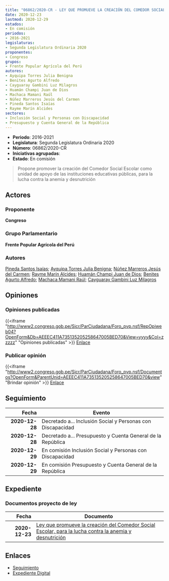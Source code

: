 ```yaml
---
title: "06862/2020-CR - LEY QUE PROMUEVE LA CREACIÓN DEL COMEDOR SOCIAL ESCOLAR, PARA LA LUCHA CONTRA LA ANEMIA Y DESNUTRICIÓN"
date: 2020-12-23
lastmod: 2020-12-29
estados:
- En comisión
periodos:
- 2016-2021
legislaturas:
- Segunda Legislatura Ordinaria 2020
proponentes:
- Congreso
grupos:
- Frente Popular Agrícola del Perú
autores:
- Ayquipa Torres Julia Benigna
- Benites Agurto Alfredo
- Cayguaray Gambini Luz Milagros
- Huamán Champi Juan de Dios
- Machaca Mamani Raúl
- Núñez Marreros Jesús del Carmen
- Pineda Santos Isaías
- Rayme Marín Alcides
sectores:
- Inclusión Social y Personas con Discapacidad
- Presupuesto y Cuenta General de la República
---
```

- **Periodo**: 2016-2021
- **Legislatura**: Segunda Legislatura Ordinaria 2020
- **Número**: 06862/2020-CR
- **Iniciativas agrupadas**: 
- **Estado**: En comisión

> Propone promover la creación del Comedor Social Escolar como unidad de apoyo de las instituciones educativas públicas, para la lucha contra la anemia y desnutrición


## Actores

### Proponente

**Congreso**

### Grupo Parlamentario

**Frente Popular Agrícola del Perú**

### Autores

[Pineda Santos Isaías](mailto:mailto:ipineda@congreso.gob.pe); [Ayquipa Torres Julia Benigna](mailto:mailto:jayquipa@congreso.gob.pe); [Núñez Marreros Jesús del Carmen](mailto:mailto:jnunez@congreso.gob.pe); [Rayme Marín Alcides](mailto:mailto:arayme@congreso.gob.pe); [Huamán Champi Juan de Dios](mailto:mailto:jhuamanch@congreso.gob.pe); [Benites Agurto Alfredo](mailto:mailto:abenites@congreso.gob.pe); [Machaca Mamani Raúl](mailto:mailto:rmachaca@congreso.gob.pe); [Cayguaray Gambini Luz Milagros](mailto:mailto:lcayguaray@congreso.gob.pe)

## Opiniones

### Opiniones publicadas

{{<iframe "http://www2.congreso.gob.pe/Sicr/ParCiudadana/Foro_pvp.nsf/RepOpiweb04?OpenForm&Db=AEEEC411A735135205258647005BED70&View=yyyy&Col=zzzzz" "Opiniones publicadas" >}}
[Enlace](http://www2.congreso.gob.pe/Sicr/ParCiudadana/Foro_pvp.nsf/RepOpiweb04?OpenForm&Db=AEEEC411A735135205258647005BED70&View=yyyy&Col=zzzzz)

### Publicar opinión

{{<iframe "http://www2.congreso.gob.pe/Sicr/ParCiudadana/Foro_pvp.nsf/Documentos?OpenForm&ParentUnid=AEEEC411A735135205258647005BED70&view" "Brindar opinión" >}}
[Enlace](http://www2.congreso.gob.pe/Sicr/ParCiudadana/Foro_pvp.nsf/Documentos?OpenForm&ParentUnid=AEEEC411A735135205258647005BED70&view)


## Seguimiento

| Fecha | Evento |
|------:|--------|
| **2020-12-28** | Decretado a... Inclusión Social y Personas con Discapacidad |
| **2020-12-28** | Decretado a... Presupuesto y Cuenta General de la República |
| **2020-12-29** | En comisión Inclusión Social y Personas con Discapacidad |
| **2020-12-29** | En comisión Presupuesto y Cuenta General de la República |

## Expediente

### Documentos proyecto de ley

| Fecha | Documento |
|------:|-----------|
| **2020-12-23** | [Ley que promueve la creación del Comedor Social Escolar, para la lucha contra la anemia y desnutrición](http://www.leyes.congreso.gob.pe/Documentos/2016_2021/Proyectos_de_Ley_y_de_Resoluciones_Legislativas/PL06862-20201223.pdf) |

## Enlaces

- [Seguimiento](http://www2.congreso.gob.pe/Sicr/TraDocEstProc/CLProLey2016.nsf/f7fff46988ca05b1052578e100829cc7/e8232009d724bbcf05258647007a843c?OpenDocument)
- [Expediente Digital](http://www2.congreso.gob.pe/Sicr/TraDocEstProc/Expvirt_2011.nsf/visbusqptramdoc1621/06862?opendocument)

